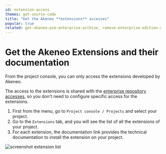 ```yaml
---
id: extension-access
themes: get-source-code
title: "Get the Akeneo **extensions** accesses"
popular: true
related: get-akeneo-pim-enterprise-archive, remove-enterprise-edition-access
---
```


# Get the Akeneo Extensions and their documentation

From the project console, you can only access the extensions developed by Akeneo.

The access to the extensions is shared with the [enterprise repository accesses](get-akeneo-pim-enterprise-archive.html), so you don't need to configure specific access for the extensions. 

1. First from the menu, go to `Project console / Projects` and select your project.
2. Go to the `Extensions` tab, and you will see the list of all the extensions of your project.
3. For each extension, the documentation link provides the technical documentation to install the extension on your project.

![screenshot extension list](../img/list_extensions.png)
